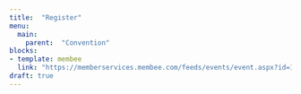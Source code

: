 ```yaml
---
title:  "Register"
menu:
  main:
    parent:  "Convention"
blocks:
- template: membee
  link: "https://memberservices.membee.com/feeds/events/event.aspx?id=139&cid=1134&wid=801"
draft: true
---
```

